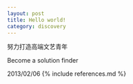 ```yaml
---
layout: post
title: Hello world!
category: discovery
---
```


努力打造高端文艺青年

Become a solution finder

2013/02/06
{% include references.md %}
